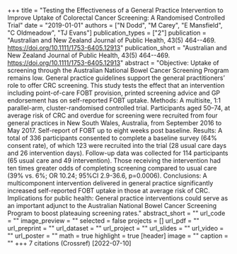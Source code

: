 +++
title = "Testing the Effectiveness of a General Practice Intervention to Improve Uptake of Colorectal Cancer Screening: A Randomised Controlled Trial"
date = "2019-01-01"
authors = ["N Dodd", "M Carey", "E Mansfield", "C Oldmeadow", "TJ Evans"]
publication_types = ["2"]
publication = "Australian and New Zealand Journal of Public Health, 43(5) 464--469. https://doi.org/10.1111/1753-6405.12913"
publication_short = "Australian and New Zealand Journal of Public Health, 43(5) 464--469. https://doi.org/10.1111/1753-6405.12913"
abstract = "Objective: Uptake of screening through the Australian National Bowel Cancer Screening Program remains low. General practice guidelines support the general practitioners’ role to offer CRC screening. This study tests the effect that an intervention including point-of-care FOBT provision, printed screening advice and GP endorsement has on self-reported FOBT uptake. Methods: A multisite, 1:1 parallel-arm, cluster-randomised controlled trial. Participants aged 50–74, at average risk of CRC and overdue for screening were recruited from four general practices in New South Wales, Australia, from September 2016 to May 2017. Self-report of FOBT up to eight weeks post baseline. Results: A total of 336 participants consented to complete a baseline survey (64% consent rate), of which 123 were recruited into the trial (28 usual care days and 26 intervention days). Follow-up data was collected for 114 participants (65 usual care and 49 intervention). Those receiving the intervention had ten times greater odds of completing screening compared to usual care (39% vs. 6%; OR 10.24; 95%CI 2.9-36.6, p=0.0006). Conclusions: A multicomponent intervention delivered in general practice significantly increased self-reported FOBT uptake in those at average risk of CRC. Implications for public health: General practice interventions could serve as an important adjunct to the Australian National Bowel Cancer Screening Program to boost plateauing screening rates."
abstract_short = ""
url_code = ""
image_preview = ""
selected = false
projects = []
url_pdf = ""
url_preprint = ""
url_dataset = ""
url_project = ""
url_slides = ""
url_video = ""
url_poster = ""
math = true
highlight = true
[header]
image = ""
caption = ""
+++
7 citations (Crossref) [2022-07-10]
